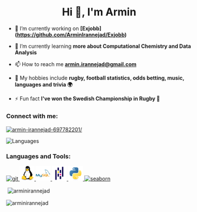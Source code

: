 <h1 align="center">Hi 👋, I'm Armin</h1>

- 🔭 I’m currently working on **[Exjobb] (https://github.com/ArminIrannejad/Exjobb)**

- 🌱 I’m currently learning **more about Computational Chemistry and Data Analysis**

- 📫 How to reach me **armin.irannejad@gmail.com**

- 🏉 My hobbies include **rugby, football statistics, odds betting, music, languages and trivia 🌍**

- ⚡ Fun fact **I've won the Swedish Championship in Rugby 🥇**

<h3 align="left">Connect with me:</h3>
<p align="left">
<a href="https://linkedin.com/in/armin-irannejad-697782201/" target="blank"><img align="center" src="https://raw.githubusercontent.com/rahuldkjain/github-profile-readme-generator/master/src/images/icons/Social/linked-in-alt.svg" alt="armin-irannejad-697782201/" height="30" width="40" /></a> 
</p>

![Languages](https://github-readme-stats.vercel.app/api/top-langs/?username=ArminIrannejad)

<h3 align="left">Languages and Tools:</h3>
<p align="left"> <a href="https://git-scm.com/" target="_blank" rel="noreferrer"> <img src="https://www.vectorlogo.zone/logos/git-scm/git-scm-icon.svg" alt="git" width="40" height="40"/> </a> <a href="https://www.linux.org/" target="_blank" rel="noreferrer"> <img src="https://raw.githubusercontent.com/devicons/devicon/master/icons/linux/linux-original.svg" alt="linux" width="40" height="40"/> </a> <a href="https://www.mysql.com/" target="_blank" rel="noreferrer"> <img src="https://raw.githubusercontent.com/devicons/devicon/master/icons/mysql/mysql-original-wordmark.svg" alt="mysql" width="40" height="40"/> </a> <a href="https://pandas.pydata.org/" target="_blank" rel="noreferrer"> <img src="https://raw.githubusercontent.com/devicons/devicon/2ae2a900d2f041da66e950e4d48052658d850630/icons/pandas/pandas-original.svg" alt="pandas" width="40" height="40"/> </a> <a href="https://www.python.org" target="_blank" rel="noreferrer"> <img src="https://raw.githubusercontent.com/devicons/devicon/master/icons/python/python-original.svg" alt="python" width="40" height="40"/> </a> <a href="https://seaborn.pydata.org/" target="_blank" rel="noreferrer"> <img src="https://seaborn.pydata.org/_images/logo-mark-lightbg.svg" alt="seaborn" width="40" height="40"/> </a> </p>

<p>&nbsp;<img align="center" src="https://github-readme-stats.vercel.app/api?username=arminirannejad&show_icons=true&theme=dark&locale=en" alt="arminirannejad" /></p>

<p><img align="center" src="https://github-readme-streak-stats.herokuapp.com/?user=arminirannejad&show_icons=true&theme=dark&locale=en" alt="arminirannejad" /></p>

